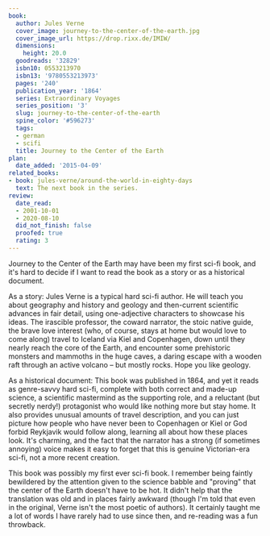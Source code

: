 ```yaml
---
book:
  author: Jules Verne
  cover_image: journey-to-the-center-of-the-earth.jpg
  cover_image_url: https://drop.rixx.de/IMIW/
  dimensions:
    height: 20.0
  goodreads: '32829'
  isbn10: 0553213970
  isbn13: '9780553213973'
  pages: '240'
  publication_year: '1864'
  series: Extraordinary Voyages
  series_position: '3'
  slug: journey-to-the-center-of-the-earth
  spine_color: '#596273'
  tags:
  - german
  - scifi
  title: Journey to the Center of the Earth
plan:
  date_added: '2015-04-09'
related_books:
- book: jules-verne/around-the-world-in-eighty-days
  text: The next book in the series.
review:
  date_read:
  - 2001-10-01
  - 2020-08-10
  did_not_finish: false
  proofed: true
  rating: 3
---
```


Journey to the Center of the Earth may have been my first sci-fi book, and it's hard to decide if I want to read the
book as a story or as a historical document.

As a story: Jules Verne is a typical hard sci-fi author. He will teach you about geography and history and geology and
then-current scientific advances in fair detail, using one-adjective characters to showcase his ideas. The irascible
professor, the coward narrator, the stoic native guide, the brave love interest (who, of course, stays at home but would
love to come along) travel to Iceland via Kiel and Copenhagen, down until they nearly reach the core of the Earth, and
encounter some prehistoric monsters and mammoths in the huge caves, a daring escape with a wooden raft through an active
volcano – but mostly rocks. Hope you like geology.

As a historical document: This book was published in 1864, and yet it reads as genre-savvy hard sci-fi, complete with
both correct and made-up science, a scientific mastermind as the supporting role, and a reluctant (but secretly nerdy!)
protagonist who would like nothing more but stay home. It also provides unusual amounts of travel description, and you
can just picture how people who have never been to Copenhagen or Kiel or God forbid Reykjavik would follow along,
learning all about how these places look. It's charming, and the fact that the narrator has a strong (if sometimes
annoying) voice makes it easy to forget that this is genuine Victorian-era sci-fi, not a more recent creation.

This book was possibly my first ever sci-fi book. I remember being faintly bewildered by the attention given to the
science babble and "proving" that the center of the Earth doesn't have to be hot. It didn't help that the translation
was old and in places fairly awkward (though I'm told that even in the original, Verne isn't the most poetic of
authors). It certainly taught me a lot of words I have rarely had to use since then, and re-reading was a fun throwback.
